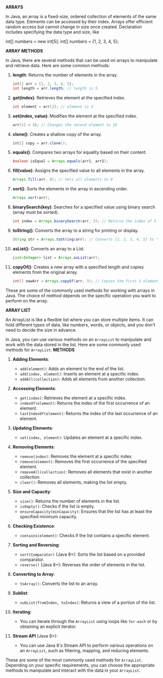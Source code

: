 **ARRAYS**

In Java, an array is a fixed-size, ordered collection of elements of the same data type. Elements can be accessed by their index. Arrays offer efficient random access but cannot change in size once created. Declaration includes specifying the data type and size, like

int[] numbers = new int[5];
int[] numbers = {1, 2, 3, 4, 5};

**ARRAY METHODS**

In Java, there are several methods that can be used on arrays to manipulate and retrieve data. Here are some common methods:

1. **length**: Returns the number of elements in the array.
   ```java
   int[] arr = {1, 2, 3, 4, 5};
   int length = arr.length; // length is 5
   ```

2. **get(index)**: Retrieves the element at the specified index.
   ```java
   int element = arr[2]; // element is 3
   ```

3. **set(index, value)**: Modifies the element at the specified index.
   ```java
   arr[1] = 10; // Changes the second element to 10
   ```

4. **clone()**: Creates a shallow copy of the array.
   ```java
   int[] copy = arr.clone();
   ```

5. **equals()**: Compares two arrays for equality based on their content.
   ```java
   boolean isEqual = Arrays.equals(arr1, arr2);
   ```

6. **fill(value)**: Assigns the specified value to all elements in the array.
   ```java
   Arrays.fill(arr, 0); // Sets all elements to 0
   ```

7. **sort()**: Sorts the elements in the array in ascending order.
   ```java
   Arrays.sort(arr);
   ```

8. **binarySearch(key)**: Searches for a specified value using binary search (array must be sorted).
   ```java
   int index = Arrays.binarySearch(arr, 3); // Returns the index of 3 if found, or a negative value if not found
   ```

9. **toString()**: Converts the array to a string for printing or display.
   ```java
   String str = Arrays.toString(arr); // Converts {1, 2, 3, 4, 5} to "[1, 2, 3, 4, 5]"
   ```

10. **asList()**: Converts an array to a List.
    ```java
    List<Integer> list = Arrays.asList(arr);
    ```

11. **copyOf()**: Creates a new array with a specified length and copies elements from the original array.
    ```java
    int[] newArr = Arrays.copyOf(arr, 3); // Copies the first 3 elements to a new array
    ```

These are some of the commonly used methods for working with arrays in Java. The choice of method depends on the specific operation you want to perform on the array.


**ARRAY LIST**

An ArrayList is like a flexible list where you can store multiple items. It can hold different types of data, like numbers, words, or objects, and you don't need to decide the size in advance.

In Java, you can use various methods on an `ArrayList` to manipulate and work with the data stored in the list. Here are some commonly used methods for `ArrayList`:
**METHODS**

1. **Adding Elements**:
   - `add(element)`: Adds an element to the end of the list.
   - `add(index, element)`: Inserts an element at a specific index.
   - `addAll(collection)`: Adds all elements from another collection.

2. **Accessing Elements**:
   - `get(index)`: Retrieves the element at a specific index.
   - `indexOf(element)`: Returns the index of the first occurrence of an element.
   - `lastIndexOf(element)`: Returns the index of the last occurrence of an element.

3. **Updating Elements**:
   - `set(index, element)`: Updates an element at a specific index.

4. **Removing Elements**:
   - `remove(index)`: Removes the element at a specific index.
   - `remove(element)`: Removes the first occurrence of the specified element.
   - `removeAll(collection)`: Removes all elements that exist in another collection.
   - `clear()`: Removes all elements, making the list empty.

5. **Size and Capacity**:
   - `size()`: Returns the number of elements in the list.
   - `isEmpty()`: Checks if the list is empty.
   - `ensureCapacity(minCapacity)`: Ensures that the list has at least the specified minimum capacity.

6. **Checking Existence**:
   - `contains(element)`: Checks if the list contains a specific element.

7. **Sorting and Reversing**:
   - `sort(Comparator)` (Java 8+): Sorts the list based on a provided comparator.
   - `reverse()` (Java 8+): Reverses the order of elements in the list.

8. **Converting to Array**:
   - `toArray()`: Converts the list to an array.

9. **Sublist**:
   - `subList(fromIndex, toIndex)`: Returns a view of a portion of the list.

10. **Iterating**:
    - You can iterate through the `ArrayList` using loops like `for-each` or by obtaining an explicit iterator.

11. **Stream API** (Java 8+):
    - You can use Java 8's Stream API to perform various operations on an `ArrayList`, such as filtering, mapping, and reducing elements.

These are some of the most commonly used methods for `ArrayList`. Depending on your specific requirements, you can choose the appropriate methods to manipulate and interact with the data in your `ArrayList`.
